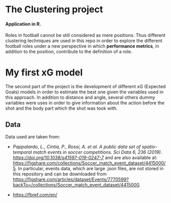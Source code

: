 # The Clustering project 
#### Application in R.

Roles in football cannot be still considered as mere positions. Thus different clustering techniques are used in this repo in order to explore the different football roles under a new perspective in which **performance metrics**, in addition to the position, contribute to the definition of a role.

# My first xG model
The second part of the project is the development of different xG (Expected Goals) models in order to estimate the best one given the variables used in this approach.
In addition to distance and angle, several others dummy variables were uses in order to give information about the action before the shot and the body part which the shot was took with.

## Data

Data used are taken from:

* _Pappalardo, L., Cintia, P., Rossi, A. et al. A public data set of spatio-temporal match events in soccer competitions. Sci Data 6, 236 (2019). https://doi.org/10.1038/s41597-019-0247-7_ and are also available at: https://figshare.com/collections/Soccer_match_event_dataset/4415000/5.
In particular, events data, which are large .json files, are not stored in this repository and can be downloaded from https://figshare.com/articles/dataset/Events/7770599?backTo=/collections/Soccer_match_event_dataset/4415000.

* https://fbref.com/en/
